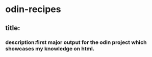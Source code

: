# odin-recipes
<h2>
  <strong>title:</strong><br>
  <h3>
  <strong>description:</strong>first major output for the odin project which showcases my knowledge on html.
  </h3>
</h2>
